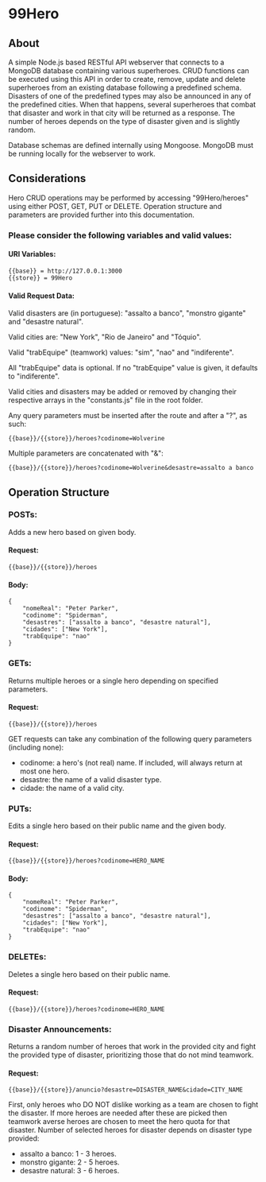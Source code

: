# 99Hero

## About

A simple Node.js based RESTful API webserver that connects to a MongoDB database containing various superheroes.
CRUD functions can be executed using this API in order to create, remove, update and delete superheroes from an existing database following a predefined schema.
Disasters of one of the predefined types may also be announced in any of the predefined cities. When that happens, several superheroes that combat that disaster and work in that city will be returned as a response. The number of heroes depends on the type of disaster given and is slightly random.

Database schemas are defined internally using Mongoose. MongoDB must be running locally for the webserver to work.

## Considerations

Hero CRUD operations may be performed by accessing "99Hero/heroes" using either POST, GET, PUT or DELETE.
Operation structure and parameters are provided further into this documentation.

### Please consider the following variables and valid values:

#### URI Variables:

```
{{base}} = http://127.0.0.1:3000
{{store}} = 99Hero
```

#### Valid Request Data:

Valid disasters are (in portuguese): "assalto a banco", "monstro gigante" and "desastre natural".

Valid cities are: "New York", "Rio de Janeiro" and "Tóquio".

Valid "trabEquipe" (teamwork) values: "sim", "nao" and "indiferente".

All "trabEquipe" data is optional. If no "trabEquipe" value is given, it defaults to "indiferente".

Valid cities and disasters may be added or removed by changing their respective arrays in the "constants.js" file in the root folder.

Any query parameters must be inserted after the route and after a "?", as such:
```
{{base}}/{{store}}/heroes?codinome=Wolverine
```

Multiple parameters are concatenated with "&":
```
{{base}}/{{store}}/heroes?codinome=Wolverine&desastre=assalto a banco
```

## Operation Structure

### POSTs:

Adds a new hero based on given body.

#### Request:

```
{{base}}/{{store}}/heroes
```

#### Body:

```
{
    "nomeReal": "Peter Parker",
    "codinome": "Spiderman",
    "desastres": ["assalto a banco", "desastre natural"],
    "cidades": ["New York"],
    "trabEquipe": "nao"
}
```

### GETs:

Returns multiple heroes or a single hero depending on specified parameters.

#### Request:

```
{{base}}/{{store}}/heroes
```

GET requests can take any combination of the following query parameters (including none):

* codinome: a hero's (not real) name. If included, will always return at most one hero.
* desastre: the name of a valid disaster type.
* cidade: the name of a valid city.

### PUTs:

Edits a single hero based on their public name and the given body.

#### Request:

```
{{base}}/{{store}}/heroes?codinome=HERO_NAME
```

#### Body:

```
{
    "nomeReal": "Peter Parker",
    "codinome": "Spiderman",
    "desastres": ["assalto a banco", "desastre natural"],
    "cidades": ["New York"],
    "trabEquipe": "nao"
}
```
### DELETEs:

Deletes a single hero based on their public name.

#### Request:

```
{{base}}/{{store}}/heroes?codinome=HERO_NAME
```

### Disaster Announcements:

Returns a random number of heroes that work in the provided city and fight the provided type of disaster, prioritizing those that do not mind teamwork.

#### Request:

```
{{base}}/{{store}}/anuncio?desastre=DISASTER_NAME&cidade=CITY_NAME
```
First, only heroes who DO NOT dislike working as a team are chosen to fight the disaster. If more heroes are needed after these are picked then teamwork averse heroes are chosen to meet the hero quota for that disaster.
Number of selected heroes for disaster depends on disaster type provided:
* assalto a banco: 1 - 3 heroes.
* monstro gigante: 2 - 5 heroes.
* desastre natural: 3 - 6 heroes.
